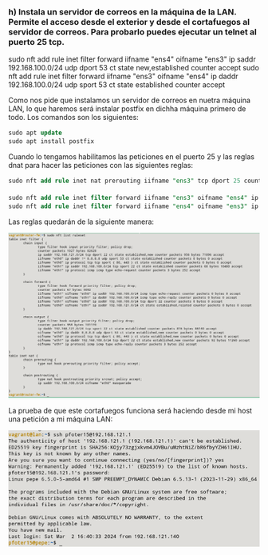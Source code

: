### h) Instala un servidor de correos en la máquina de la LAN. Permite el acceso desde el exterior y desde el cortafuegos al servidor de correos. Para probarlo puedes ejecutar un telnet al puerto 25 tcp.

sudo nft add rule inet filter forward iifname "ens4" oifname "ens3" ip saddr 192.168.100.0/24 udp dport 53 ct state new,established counter accept
sudo nft add rule inet filter forward iifname "ens3" oifname "ens4" ip daddr 192.168.100.0/24 udp sport 53 ct state established counter accept


Como nos pide que instalamos un servidor de correos en nuetra máquina LAN, lo que haremos será instalar postfix en dichha máquina primero de todo. Los comandos son los siguientes:

```sql
sudo apt update
sudo apt install postfix 
```

Cuando lo tengamos habilitamos las peticiones en el puerto 25 y las reglas dnat para hacer las peticiones con las siguientes reglas:

```sql
sudo nft add rule inet nat prerouting iifname "ens3" tcp dport 25 counter dnat ip to 192.168.100.10

sudo nft add rule inet filter forward iifname "ens3" oifname "ens4" ip daddr 192.168.100.0/24 tcp dport 25 ct state new,established counter accept
sudo nft add rule inet filter forward iifname "ens4" oifname "ens3" ip saddr 192.168.100.0/24 tcp sport 25 ct state established counter accept
```

Las reglas quedarán de la siguiente manera:

![FOTOS](img/14.png)

La prueba de que este cortafuegos funciona será haciendo desde mi host una petición a mi máquina LAN:

![FOTOS](img/15.png)